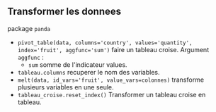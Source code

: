 
## Transformer les donnees
package `panda`

* `pivot_table(data, columns='country', values='quantity', index='fruit', aggfunc='sum')` faire un tableau croise.
Argument `aggfunc` : 
  * `sum` somme de l'indicateur values.
* `tableau.columns` recuperer le nom des variables.
* `melt(data, id_vars='fruit', value_vars=colonnes)` transforme plusieurs variables en une seule.
* `tableau_croise.reset_index()` Transformer un tableau croise en tableau.
